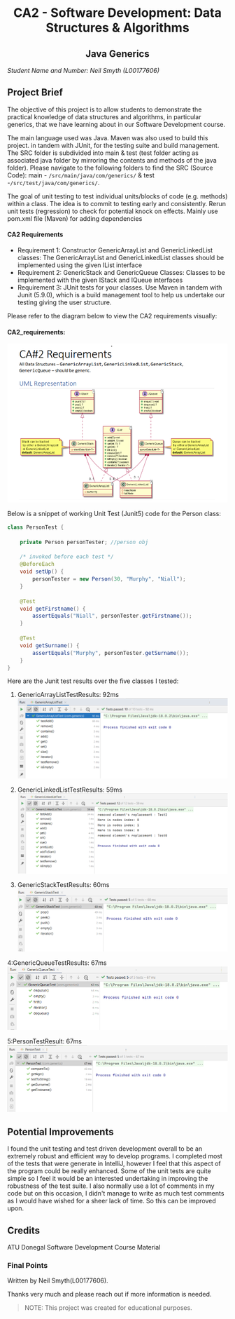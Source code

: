 <h1 align="center">CA2 - Software Development: Data Structures & Algorithms  </h1>

<h2 align="center">Java Generics</h2>

*Student Name and Number: Neil Smyth (L00177606)*

## **Project Brief**

The objective of this project is to allow students to demonstrate the
practical knowledge  of data structures and algorithms, in particular generics, that we have
learning about in our Software Development course. 

The main language used was Java. 
Maven was also used to build this project. in tandem with JUnit,
for the testing suite and build management. The SRC folder is subdivided into main 
& test (test folder acting as associated java folder by
mirroring the contents and methods of the java folder). Please navigate to the 
following folders to find the SRC (Source Code): 
main - <code>/src/main/java/com/generics/</code> & 
test -<code>/src/test/java/com/generics/</code>.

The goal of unit testing to test individual units/blocks of code (e.g. methods) within a class.
The idea is to commit to testing early and consistently. Rerun unit tests (regression) to check for potential knock on effects.
Mainly use pom.xml file (Maven) for adding dependencies

#### CA2 Requirements 

* Requirement 1: Constructor GenericArrayList and GenericLinkedList classes:
The GenericArrayList and GenericLinkedList classes
should be implemented using the given IList interface 
* Requirement 2: GenericStack and GenericQueue Classes:
Classes to be implemented with the given IStack and IQueue interfaces
* Requirement 3: JUnit tests for your classes. Use Maven in tandem with Junit (5.9.0), which is 
a build management tool to help us undertake our testing giving the user structure.

Please refer to the diagram below to view the CA2 requirements visually:

#### CA2_requirements:

   ![CA2_requirements.png](CA2_requirements.png)




Below is a snippet of working Unit Test (Junit5) code for the Person class: 
```java
class PersonTest {

    private Person personTester; //person obj
    
    /* invoked before each test */
    @BeforeEach
    void setUp() {
        personTester = new Person(30, "Murphy", "Niall");
    }
    
    @Test
    void getFirstname() {
        assertEquals("Niall", personTester.getFirstname());
    }

    @Test
    void getSurname() {
        assertEquals("Murphy", personTester.getSurname());
    }
}

```

Here are the Junit test results over the five classes I tested:
1. GenericArrayListTestResults: 92ms
![GenericArrayListTestResults.png](GenericArrayListTestResults.png)

2. GenericLinkedListTestResults: 59ms
![GenericLinkedListTestResults.png](GenericLinkedListTestResults.png)

3. GenericStackTestResults: 60ms
![GenericStackTestResults2.png](GenericStackTestResults2.png)

4:GenericQueueTestResults: 67ms
![GenericQueueTestResults.png](GenericQueueTestResults.png)

5:PersonTestResult: 67ms
![PersonTestResult.png](PersonTestResult.png)



## Potential Improvements

I found the unit testing and test driven development overall to be an extremely robust 
and efficient way to develop programs. I completed most of the tests that were generate in IntelliJ,
however I feel that this aspect of the program could be really enhanced. Some of the unit tests are 
quite simple so I feel it would be an interested undertaking 
in improving the robustness of the test suite. I also normally use a lot of comments in my code but
on this occasion, I didn't manage to write as much test comments as I would have wished for 
a sheer lack of time. So this can be improved upon.


## Credits
ATU Donegal Software Development Course Material

### Final Points

Written by Neil Smyth(L00177606).

Thanks very much and please reach out if more information is needed.

> NOTE: This project was created for educational purposes.